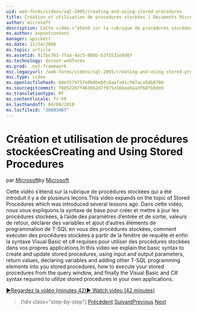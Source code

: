 ```yaml
---
uid: web-forms/videos/sql-2005/creating-and-using-stored-procedures
title: Création et utilisation de procédures stockées | Documents Microsoft
author: microsoft
description: Cette vidéo s’étend sur la rubrique de procédures stockées qui a été introduit il y a de plusieurs leçons. Cette vidéo explique la syntaxe de base pour créer et mettre à jour...
ms.author: aspnetcontent
manager: wpickett
ms.date: 11/14/2006
ms.topic: article
ms.assetid: 817bc763-7faa-4ac5-880b-b3f5531e9d07
ms.technology: dotnet-webforms
ms.prod: .net-framework
msc.legacyurl: /web-forms/videos/sql-2005/creating-and-using-stored-procedures
msc.type: video
ms.openlocfilehash: 8de3579757e9b0be0fc8aafa91c987aca54b0700
ms.sourcegitcommit: f8852267f463b62d7f975e56bea9aa3f68fbbdeb
ms.translationtype: MT
ms.contentlocale: fr-FR
ms.lasthandoff: 04/06/2018
ms.locfileid: "30893467"
---
```

<a name="creating-and-using-stored-procedures"></a><span data-ttu-id="5b865-104">Création et utilisation de procédures stockées</span><span class="sxs-lookup"><span data-stu-id="5b865-104">Creating and Using Stored Procedures</span></span>
====================
<span data-ttu-id="5b865-105">par [Microsoft](https://github.com/microsoft)</span><span class="sxs-lookup"><span data-stu-id="5b865-105">by [Microsoft](https://github.com/microsoft)</span></span>

<span data-ttu-id="5b865-106">Cette vidéo s’étend sur la rubrique de procédures stockées qui a été introduit il y a de plusieurs leçons.</span><span class="sxs-lookup"><span data-stu-id="5b865-106">This video expands on the topic of Stored Procedures which was introduced several lessons ago.</span></span> <span data-ttu-id="5b865-107">Dans cette vidéo, nous vous expliquons la syntaxe de base pour créer et mettre à jour les procédures stockées, à l’aide des paramètres d’entrée et de sortie, valeurs de retour, déclarer des variables et ajout d’autres éléments de programmation de T-SQL en vous des procédures stockées, comment exécuter des procédures stockées à partir de la fenêtre de requête et enfin la syntaxe Visual Basic et c# requises pour utiliser des procédures stockées dans vos propres applications.</span><span class="sxs-lookup"><span data-stu-id="5b865-107">In this video we explain the basic syntax to create and update stored procedures, using input and output parameters, return values, declaring variables and adding other T-SQL programming elements into you stored procedures, how to execute your stored procedures from the query window, and finally the Visual Basic and C# syntax required to utilize stored procedures in your own applications.</span></span>

[<span data-ttu-id="5b865-108">&#9654;Regardez la vidéo (minutes 42)</span><span class="sxs-lookup"><span data-stu-id="5b865-108">&#9654; Watch video (42 minutes)</span></span>](https://channel9.msdn.com/Blogs/ASP-NET-Site-Videos/creating-and-using-stored-procedures)

> [!div class="step-by-step"]
> <span data-ttu-id="5b865-109">[Précédent](building-and-customizing-reports-in-business-intelligence-development-studio.md)
> [Suivant](enabling-full-text-search-in-your-text-data.md)</span><span class="sxs-lookup"><span data-stu-id="5b865-109">[Previous](building-and-customizing-reports-in-business-intelligence-development-studio.md)
[Next](enabling-full-text-search-in-your-text-data.md)</span></span>
